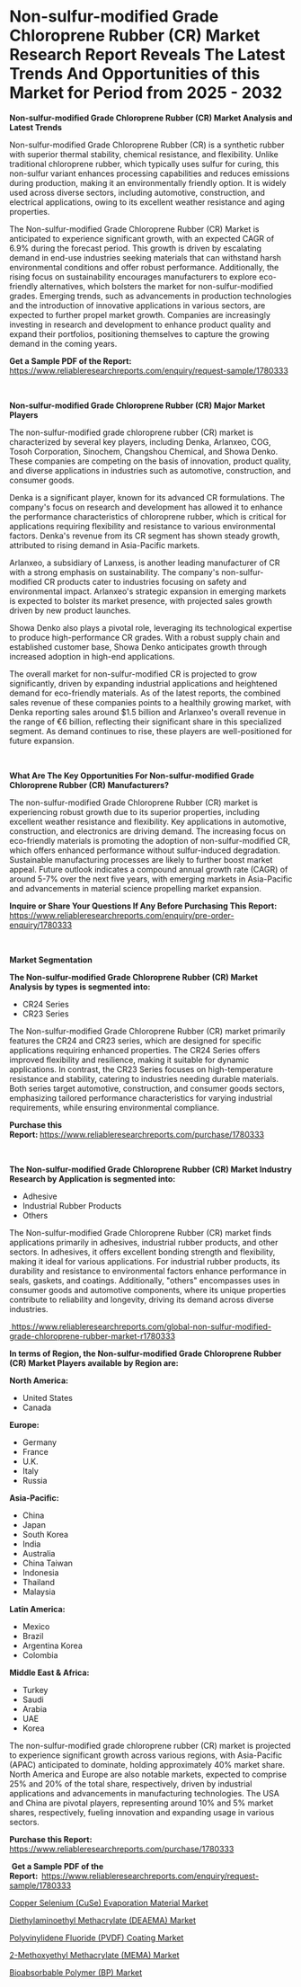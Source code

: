 <p><h1>Non-sulfur-modified Grade Chloroprene Rubber (CR) Market Research Report Reveals The Latest Trends And Opportunities of this Market for Period from 2025 - 2032</h1></p><p><strong>Non-sulfur-modified Grade Chloroprene Rubber (CR) Market Analysis and Latest Trends</strong></p>
<p><p>Non-sulfur-modified Grade Chloroprene Rubber (CR) is a synthetic rubber with superior thermal stability, chemical resistance, and flexibility. Unlike traditional chloroprene rubber, which typically uses sulfur for curing, this non-sulfur variant enhances processing capabilities and reduces emissions during production, making it an environmentally friendly option. It is widely used across diverse sectors, including automotive, construction, and electrical applications, owing to its excellent weather resistance and aging properties.</p><p>The Non-sulfur-modified Grade Chloroprene Rubber (CR) Market is anticipated to experience significant growth, with an expected CAGR of 6.9% during the forecast period. This growth is driven by escalating demand in end-use industries seeking materials that can withstand harsh environmental conditions and offer robust performance. Additionally, the rising focus on sustainability encourages manufacturers to explore eco-friendly alternatives, which bolsters the market for non-sulfur-modified grades. Emerging trends, such as advancements in production technologies and the introduction of innovative applications in various sectors, are expected to further propel market growth. Companies are increasingly investing in research and development to enhance product quality and expand their portfolios, positioning themselves to capture the growing demand in the coming years.</p></p>
<p><strong>Get a Sample PDF of the Report:&nbsp;</strong> <a href="https://www.reliableresearchreports.com/enquiry/request-sample/1780333?utm_campaign=31&utm_medium=2&utm_source=Github&utm_content=ia&utm_term=02022025&utm_id=non-sulfur-modified-grade-chloroprene-rubber-cr">https://www.reliableresearchreports.com/enquiry/request-sample/1780333</a></p>
<p>&nbsp;</p>
<p><strong>Non-sulfur-modified Grade Chloroprene Rubber (CR) Major Market Players</strong></p>
<p><p>The non-sulfur-modified grade chloroprene rubber (CR) market is characterized by several key players, including Denka, Arlanxeo, COG, Tosoh Corporation, Sinochem, Changshou Chemical, and Showa Denko. These companies are competing on the basis of innovation, product quality, and diverse applications in industries such as automotive, construction, and consumer goods.</p><p>Denka is a significant player, known for its advanced CR formulations. The company's focus on research and development has allowed it to enhance the performance characteristics of chloroprene rubber, which is critical for applications requiring flexibility and resistance to various environmental factors. Denka's revenue from its CR segment has shown steady growth, attributed to rising demand in Asia-Pacific markets.</p><p>Arlanxeo, a subsidiary of Lanxess, is another leading manufacturer of CR with a strong emphasis on sustainability. The company's non-sulfur-modified CR products cater to industries focusing on safety and environmental impact. Arlanxeo's strategic expansion in emerging markets is expected to bolster its market presence, with projected sales growth driven by new product launches.</p><p>Showa Denko also plays a pivotal role, leveraging its technological expertise to produce high-performance CR grades. With a robust supply chain and established customer base, Showa Denko anticipates growth through increased adoption in high-end applications.</p><p>The overall market for non-sulfur-modified CR is projected to grow significantly, driven by expanding industrial applications and heightened demand for eco-friendly materials. As of the latest reports, the combined sales revenue of these companies points to a healthily growing market, with Denka reporting sales around $1.5 billion and Arlanxeo's overall revenue in the range of €6 billion, reflecting their significant share in this specialized segment. As demand continues to rise, these players are well-positioned for future expansion.</p></p>
<p>&nbsp;</p>
<p><strong>What Are The Key Opportunities For Non-sulfur-modified Grade Chloroprene Rubber (CR) Manufacturers?</strong></p>
<p><p>The non-sulfur-modified Grade Chloroprene Rubber (CR) market is experiencing robust growth due to its superior properties, including excellent weather resistance and flexibility. Key applications in automotive, construction, and electronics are driving demand. The increasing focus on eco-friendly materials is promoting the adoption of non-sulfur-modified CR, which offers enhanced performance without sulfur-induced degradation. Sustainable manufacturing processes are likely to further boost market appeal. Future outlook indicates a compound annual growth rate (CAGR) of around 5-7% over the next five years, with emerging markets in Asia-Pacific and advancements in material science propelling market expansion.</p></p>
<p><strong>Inquire or Share Your Questions If Any Before Purchasing This Report:</strong> <a href="https://www.reliableresearchreports.com/enquiry/pre-order-enquiry/1780333?utm_campaign=31&utm_medium=2&utm_source=Github&utm_content=ia&utm_term=02022025&utm_id=non-sulfur-modified-grade-chloroprene-rubber-cr">https://www.reliableresearchreports.com/enquiry/pre-order-enquiry/1780333</a></p>
<p>&nbsp;</p>
<p><strong>Market Segmentation</strong></p>
<p><strong>The Non-sulfur-modified Grade Chloroprene Rubber (CR) Market Analysis by types is segmented into:</strong></p>
<p><ul><li>CR24 Series</li><li>CR23 Series</li></ul></p>
<p><p>The Non-sulfur-modified Grade Chloroprene Rubber (CR) market primarily features the CR24 and CR23 series, which are designed for specific applications requiring enhanced properties. The CR24 Series offers improved flexibility and resilience, making it suitable for dynamic applications. In contrast, the CR23 Series focuses on high-temperature resistance and stability, catering to industries needing durable materials. Both series target automotive, construction, and consumer goods sectors, emphasizing tailored performance characteristics for varying industrial requirements, while ensuring environmental compliance.</p></p>
<p><strong>Purchase this Report:&nbsp;</strong><a href="https://www.reliableresearchreports.com/purchase/1780333?utm_campaign=31&utm_medium=2&utm_source=Github&utm_content=ia&utm_term=02022025&utm_id=non-sulfur-modified-grade-chloroprene-rubber-cr">https://www.reliableresearchreports.com/purchase/1780333</a></p>
<p>&nbsp;</p>
<p><strong>The Non-sulfur-modified Grade Chloroprene Rubber (CR) Market Industry Research by Application is segmented into:</strong></p>
<p><ul><li>Adhesive</li><li>Industrial Rubber Products</li><li>Others</li></ul></p>
<p><p>The Non-sulfur-modified Grade Chloroprene Rubber (CR) market finds applications primarily in adhesives, industrial rubber products, and other sectors. In adhesives, it offers excellent bonding strength and flexibility, making it ideal for various applications. For industrial rubber products, its durability and resistance to environmental factors enhance performance in seals, gaskets, and coatings. Additionally, "others" encompasses uses in consumer goods and automotive components, where its unique properties contribute to reliability and longevity, driving its demand across diverse industries.</p></p>
<p><a href="https://www.reliableresearchreports.com/global-non-sulfur-modified-grade-chloroprene-rubber-market-r1780333?utm_campaign=31&utm_medium=2&utm_source=Github&utm_content=ia&utm_term=02022025&utm_id=non-sulfur-modified-grade-chloroprene-rubber-cr">&nbsp;https://www.reliableresearchreports.com/global-non-sulfur-modified-grade-chloroprene-rubber-market-r1780333</a></p>
<p><strong>In terms of Region, the Non-sulfur-modified Grade Chloroprene Rubber (CR) Market Players available by Region are:</strong></p>
<p>
    <p> <strong> North America: </strong>
        <ul>
            <li>United States</li>
            <li>Canada</li>
        </ul>
        </p> 
    <p> <strong> Europe: </strong>
        <ul>
            <li>Germany</li>
            <li>France</li>
            <li>U.K.</li>
            <li>Italy</li>
            <li>Russia</li>
        </ul>
        </p> 
    <p> <strong> Asia-Pacific: </strong>
        <ul>
            <li>China</li>
            <li>Japan</li>
            <li>South Korea</li>
            <li>India</li>
            <li>Australia</li>
            <li>China Taiwan</li>
            <li>Indonesia</li>
            <li>Thailand</li>
            <li>Malaysia</li>
        </ul>
        </p> 
    <p> <strong> Latin America: </strong>
        <ul>
            <li>Mexico</li>
            <li>Brazil</li>
            <li>Argentina Korea</li>
            <li>Colombia</li>
        </ul>
        </p> 
    <p> <strong> Middle East & Africa: </strong>
        <ul>
            <li>Turkey</li>
            <li>Saudi</li>
            <li>Arabia</li>
            <li>UAE</li>
            <li>Korea</li>
        </ul>
    </p>
    </p>
<p><p>The non-sulfur-modified grade chloroprene rubber (CR) market is projected to experience significant growth across various regions, with Asia-Pacific (APAC) anticipated to dominate, holding approximately 40% market share. North America and Europe are also notable markets, expected to comprise 25% and 20% of the total share, respectively, driven by industrial applications and advancements in manufacturing technologies. The USA and China are pivotal players, representing around 10% and 5% market shares, respectively, fueling innovation and expanding usage in various sectors.</p></p>
<p><strong>Purchase this Report: </strong><a href="https://www.reliableresearchreports.com/purchase/1780333?utm_campaign=31&utm_medium=2&utm_source=Github&utm_content=ia&utm_term=02022025&utm_id=non-sulfur-modified-grade-chloroprene-rubber-cr">https://www.reliableresearchreports.com/purchase/1780333</a></p>
<p>&nbsp;<strong>Get a Sample PDF of the Report:&nbsp;&nbsp;</strong><a href="https://www.reliableresearchreports.com/enquiry/request-sample/1780333?utm_campaign=31&utm_medium=2&utm_source=Github&utm_content=ia&utm_term=02022025&utm_id=non-sulfur-modified-grade-chloroprene-rubber-cr">https://www.reliableresearchreports.com/enquiry/request-sample/1780333</a></p>
<p><strong></strong></p>
<p><p><a href="https://github.com/donnettaletizia/Market-Research-Report-List-1/blob/main/copper-selenium-cuse-evaporation-material-market.md?utm_campaign=31&utm_medium=2&utm_source=Github&utm_content=ia&utm_term=02022025&utm_id=non-sulfur-modified-grade-chloroprene-rubber-cr">Copper Selenium (CuSe) Evaporation Material Market</a></p><p><a href="https://github.com/zupankocka/Market-Research-Report-List-1/blob/main/diethylaminoethyl-methacrylate-deaema-market.md?utm_campaign=31&utm_medium=2&utm_source=Github&utm_content=ia&utm_term=02022025&utm_id=non-sulfur-modified-grade-chloroprene-rubber-cr">Diethylaminoethyl Methacrylate (DEAEMA) Market</a></p><p><a href="https://github.com/boisetwa16/Market-Research-Report-List-1/blob/main/polyvinylidene-fluoride-pvdf-coating-market.md?utm_campaign=31&utm_medium=2&utm_source=Github&utm_content=ia&utm_term=02022025&utm_id=non-sulfur-modified-grade-chloroprene-rubber-cr">Polyvinylidene Fluoride (PVDF) Coating Market</a></p><p><a href="https://github.com/crooneinis80/Market-Research-Report-List-1/blob/main/2-methoxyethyl-methacrylate-mema-market.md?utm_campaign=31&utm_medium=2&utm_source=Github&utm_content=ia&utm_term=02022025&utm_id=non-sulfur-modified-grade-chloroprene-rubber-cr">2-Methoxyethyl Methacrylate (MEMA) Market</a></p><p><a href="https://github.com/bogganbillie6969/Market-Research-Report-List-1/blob/main/bioabsorbable-polymer-bp-market.md?utm_campaign=31&utm_medium=2&utm_source=Github&utm_content=ia&utm_term=02022025&utm_id=non-sulfur-modified-grade-chloroprene-rubber-cr">Bioabsorbable Polymer (BP) Market</a></p></p>